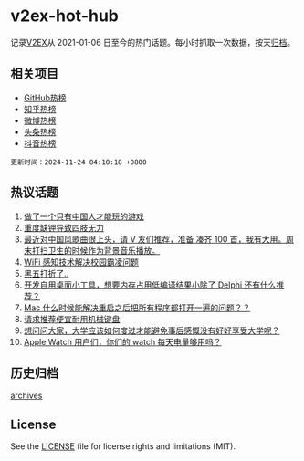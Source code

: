 # v2ex-hot-hub

 记录[V2EX](https://www.v2ex.com/)从 2021-01-06 日至今的热门话题。每小时抓取一次数据，按天[归档](archives)。
 
 ## 相关项目

- [GitHub热榜](https://github.com/lonnyzhang423/github-hot-hub)
- [知乎热榜](https://github.com/lonnyzhang423/zhihu-hot-hub)
- [微博热榜](https://github.com/lonnyzhang423/weibo-hot-hub)
- [头条热榜](https://github.com/lonnyzhang423/toutiao-hot-hub)
- [抖音热榜](https://github.com/lonnyzhang423/douyin-hot-hub)


 `更新时间：2024-11-24 04:10:18 +0800`

## 热议话题

1. [做了一个只有中国人才能玩的游戏](https://www.v2ex.com/t/1091956)
1. [重度缺钾导致四肢无力](https://www.v2ex.com/t/1091963)
1. [最近对中国风歌曲很上头，请 V 友们推荐，准备 凑齐 100 首，我有大用。周末打扫卫生的时候作为背景音乐播放。](https://www.v2ex.com/t/1091950)
1. [WiFi 感知技术解决校园霸凌问题](https://www.v2ex.com/t/1092014)
1. [黑五打折了..](https://www.v2ex.com/t/1091966)
1. [开发自用桌面小工具，想要内存占用低编译结果小除了 Delphi 还有什么推荐？](https://www.v2ex.com/t/1092097)
1. [Mac 什么时候能解决重启之后把所有程序都打开一遍的问题？？](https://www.v2ex.com/t/1091992)
1. [请求推荐便宜耐用机械键盘](https://www.v2ex.com/t/1092035)
1. [想问问大家，大学应该如何度过才能避免事后感慨没有好好享受大学呢？](https://www.v2ex.com/t/1092056)
1. [Apple Watch 用户们，你们的 watch 每天电量够用吗？](https://www.v2ex.com/t/1091982)

## 历史归档

[archives](archives)

## License

See the [LICENSE](LICENSE) file for license rights and limitations (MIT).
